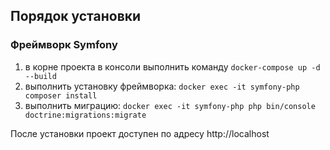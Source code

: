 ## Порядок установки

### Фреймворк Symfony

1. в корне проекта в консоли выполнить команду `docker-compose up -d --build`
2. выполнить установку фреймворка: `docker exec -it symfony-php composer install`
3. выполнить миграцию: `docker exec -it symfony-php php bin/console doctrine:migrations:migrate`

После установки проект доступен по адресу http://localhost